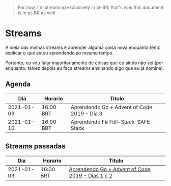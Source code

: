 > For now, I'm streaming exclusively in pt-BR, that's why this document is in pt-BR as well

# Streams

A ideia das minhas streams é aprender alguma coisa nova enquanto tento explicar o que estou aprendendo ao mesmo tempo.

Portanto, eu vou falar majoritariamente de coisas que eu ainda não sei (por enquanto, talvez depois eu faça streams ensinando algo que eu já domine).

## Agenda

| Dia | Horario | Titulo |
|-|-|-|
| 2021-01-09 | 16:00 BRT | Aprendendo Go + Advent of Code 2019 - Dia 3 |
| 2021-01-10 | 16:00 BRT | Aprendendo F# Full-Stack: SAFE Stack |

## Streams passadas

| Dia | Horario | Titulo |
|-|-|-|
| 2021-01-03 | 16:00 BRT | [Aprendendo Go + Advent of Code 2019 - Dias 1 e 2](https://www.twitch.tv/videos/860089869) |
